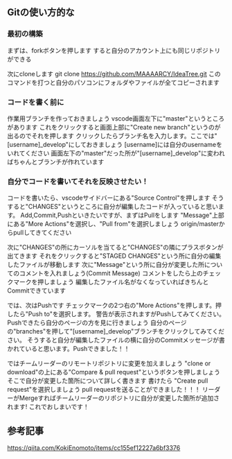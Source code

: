 ## Gitの使い方的な


### 最初の構築


まずは、forkボタンを押します 
すると自分のアカウント上にも同じリポジトリができる 

次にcloneします 
git clone https://github.com/MAAAARCY/IdeaTree.git 
このコマンドを打つと自分のパソコンにフォルダやファイルが全てコピーされます


### コードを書く前に


作業用ブランチを作っておきましょう 
vscode画面左下に"master"というところがあります 
これをクリックすると画面上部に"Create new branch"というのが出るのでそれを押します 
クリックしたらブランチ名を入力します。ここでは"[username]_develop"にしておきましょう 
[username]には自分のusernameをいれてください 
画面左下の"master"だった所が"[username]_develop"に変わればちゃんとブランチが作れています 


### 自分でコードを書いてそれを反映させたい！

コードを書いたら、vscodeサイドバーにある"Source Control"を押します 
そうすると"CHANGES"というところに自分が編集したコードが入っていると思います。 
Add,Commit,Pushといきたいですが、まずはPullをします 
"Message"上部にある"More Actions"を選択し、"Pull from"を選択しましょう 
origin/masterからpullしてきてください 

次に"CHANGES"の所にカーソルを当てると"CHANGES"の隣にプラスボタンが出てきます 
それをクリックすると"STAGED CHANGES"という所に自分の編集したファイルが移動します 
次に"Message"という所に自分が変更した所についてのコメントを入れましょう(Commit Message) 
コメントをしたら上のチェックマークを押しましょう 
編集したファイル名がなくなっていればきちんとCommitできています 

では、次はPushです 
チェックマークの2つ右の"More Actions"を押します。押したら"Push to"を選択します。 
警告が表示されますがPushしてみてください。Pushできたら自分のページの方を見に行きましょう 
自分のページの"branches"を押して"[username]_develop"ブランチをクリックしてみてください。 
そうすると自分が編集したファイルの横に自分のCommitメッセージが書かれていると思います。Pushできました！！ 

ではチームリーダーのリモートリポジトリに変更を加えましょう 
"clone or download"の上にある"Compare & pull request"というボタンを押しましょう 
そこで自分が変更した箇所について詳しく書きます 
書けたら "Create pull request"を選択しましょう 
pull requestを送ることができました！！！ 
リーダーがMergeすればチームリーダーのリポジトリに自分が変更した箇所が追加されます! 
これでおしまいです！ 


## 参考記事
https://qiita.com/KokiEnomoto/items/cc155ef12227a6bf3376
